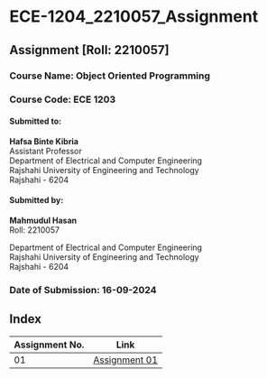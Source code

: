 # ECE-1204_2210057_Assignment
## Assignment [Roll: 2210057]
### Course Name: Object Oriented Programming 
### Course Code: ECE 1203

#### Submitted to:
**Hafsa Binte Kibria**  
Assistant Professor  
Department of Electrical and Computer Engineering  
Rajshahi University of Engineering and Technology  
Rajshahi - 6204   

#### Submitted by:
**Mahmudul Hasan**  
Roll: 2210057 

Department of Electrical and Computer Engineering  
Rajshahi University of Engineering and Technology  
Rajshahi - 6204  
### Date of Submission: 16-09-2024

## Index

| Assignment No. |  Link   |
|---------|--------|
| 01      | [Assignment 01](https://github.com/Hasan3301-cyber/ECE-1204_2210057_Assignment/blob/main/Assignment%2001/assi.md) |


